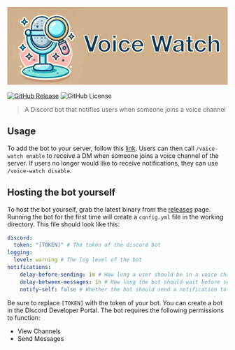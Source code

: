 ![Voice Watch](/assets/banner.png)

[![GitHub Release](https://img.shields.io/github/v/release/jord-nijhuis/discord-voice-watch)](https://github.com/jord-nijhuis/discord-voice-watch/releases/latest)
![GitHub License](https://img.shields.io/github/license/jord-nijhuis/discord-voice-watch)

> A Discord bot that notifies users when someone joins a voice channel

## Usage

To add the bot to your server, follow this [link](https://discord.com/oauth2/authorize?client_id=1314977679434448968).
Users can then call `/voice-watch enable` to receive a DM when someone joins a voice channel of the server. If users
no longer would like to receive notifications, they can use `/voice-watch disable`.

## Hosting the bot yourself

To host the bot yourself, grab the latest binary from the [releases](https://github.com/jord-nijhuis/discord-voice-watch/releases/) 
page. Running the bot for the first time will create a `config.yml` file in the working directory. This file should look
like this:

```yaml
discord:
  token: "[TOKEN]" # The token of the discord bot
logging:
  level: warning # The log level of the bot
notifications:
    delay-before-sending: 1m # How long a user should be in a voice channel before a notification is sent
    delay-between-messages: 1h # How long the bot should wait before sending another notification to the same user
    notify-self: false # Whether the bot should send a notification to the user that just joined the voice channel. This is useful for testing purposes
```

Be sure to replace `[TOKEN]` with the token of your bot. You can create a bot in the Discord Developer Portal. The
bot requires the following permissions to function:

- View Channels
- Send Messages

